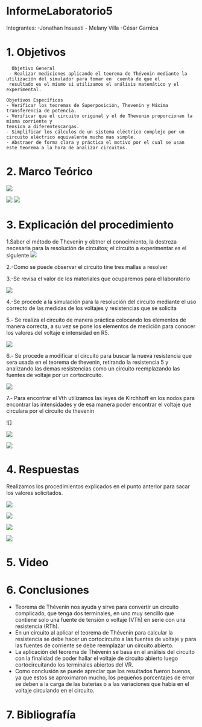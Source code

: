 # InformeLaboratorio5

Integrantes:  -Jonathan Insuasti - Melany  Villa -César Garnica 

# 1. Objetivos 
      Objetivo General
     - Realizar mediciones aplicando el teorema de Thévenin mediante la utilización del simulador para tomar en  cuenta de que el 
     resultado es el mismo si utilizamos el análisis matemático y el experimental.
    
    Objetivos Específicos
    - Verificar los teoremas de Superposición, Thevenin y Máxima transferencia de potencia.
    - Verificar que el circuito original y el de Thevenin proporcionan la misma corriente y 
    tension a diferentescargas. 
    - Simplificar los cálculos de un sistema eléctrico complejo por un circuito eléctrico equivalente mucho mas simple.
    - Abstraer de forma clara y práctica el motivo por el cual se usan este teorema a la hora de analizar circuitos. 
    
# 2. Marco Teórico

![](https://github.com/mjvilla1/ImagenesLab5/blob/main/Lab%205%20Teorema%20Thevenin.PNG)

![](https://github.com/mjvilla1/ImagenesLab5/blob/main/Tabla%20%235.PNG)
![](https://github.com/mjvilla1/ImagenesLab5/blob/main/Tabla%20%235.1.PNG)
# 3. Explicación  del procedimiento

1.Saber el método de Thevenin y obtner el conocimiento, la destreza necesaria para la resolución de circuitos; el circuito a experimentar es el siguiente 
![](https://github.com/mjvilla1/ImagenesLab5/blob/main/Circuito%20Thevenin.PNG)


2.-Como se puede observar el circuito tine tres mallas a resolver 

3.-Se revisa el valor de los materiales que ocuparemos para el laboratorio

![](https://github.com/mjvilla1/ImagenesLab5/blob/main/Materiales%20Thevenin.PNG)

4.-Se procede a la simulación para la resolución del circuito mediante el uso correcto de las medidas de los voltajes y resistencias que se solicita

5.- Se realiza el circuito de manera práctica colocando los elementos de manera correcta, a su vez se pone los elementos de medición para conocer los valores del voltaje e intensidad en R5.

![](https://github.com/mjvilla1/ImagenesLab5/blob/main/L5%20VCR5.jpeg)

6.- Se procede a modificar el circuito para buscar la nueva resistencia que sera usada en el teorema de thevenin, retirando la resistencia 5 y analizando las demas resistencias como un circuito reemplazando las fuentes de voltaje por un cortocircuito.

![](https://github.com/mjvilla1/ImagenesLab5/blob/main/L5%20RL.jpeg)

7.- Para encontrar el Vth utilizamos las leyes de Kirchhoff en los nodos para encontrar las intensidades y de esa manera poder encontrar el voltaje que circulara por el circuito de thevenin 

![]

![](https://github.com/mjvilla1/ImagenesLab5/blob/main/L5%20VTH.jpeg)

![](https://github.com/mjvilla1/ImagenesLab5/blob/main/L5%20VR5.jpeg)

#  4. Respuestas

Realizamos los procedimientos explicados en el punto anterior para sacar los valores solicitados.

![](https://github.com/mjvilla1/ImagenesLab5/blob/main/L5%20CALCULO%20RL.jpeg)

![](https://github.com/mjvilla1/ImagenesLab5/blob/main/L5%20ITH.jpeg)

![](https://github.com/mjvilla1/ImagenesLab5/blob/main/L5%20VTHANALISI.jpeg)

![](https://github.com/mjvilla1/ImagenesLab5/blob/main/L5%20Circuitoth.jpeg)



# 5. Video



# 6. Conclusiones

- Teorema de Thévenin nos ayuda y sirve para convertir un circuito complicado, que tenga dos terminales, 
en uno muy sencillo que contiene solo una fuente de tensión o voltaje (VTh) en serie con una resistencia (RTh).
- En un circuito al aplicar el teorema de Thévenin para calcular la resistencia se debe hacer un cortocircuito a las 
fuentes de voltaje y para las fuentes de corriente se debe reemplazar un circuito abierto. 
- La aplicación del teorema de Thévenin se basa en el análisis del circuito con la finalidad de poder hallar el voltaje 
de circuito abierto luego cortocircuitando los terminales abiertos del VR.
- Como conclusión se puede apreciar que los resultados fueron buenos, ya que estos se aproximaron mucho, los pequeños 
porcentajes de error se deben a la carga de las baterias o a las variaciones que habia en el voltaje circulando en el circuito.

# 7. Bibliografía 
